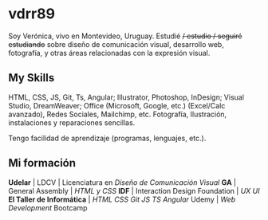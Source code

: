 # vdrr89

Soy Verónica, vivo en Montevideo, Uruguay.
Estudié ~~/ estudio / seguiré estudiando~~ sobre diseño de comunicación visual, desarrollo web, fotografía, y otras áreas relacionadas con la expresión visual.


## My Skills

HTML, CSS, JS, Git, Ts, Angular; 
Illustrator, Photoshop, InDesign;
Visual Studio, DreamWeaver; 
Office (Microsoft, Google, etc.) (Excel/Calc avanzado), Redes Sociales, Mailchimp, etc. 
Fotografía, Ilustración, instalaciones y reparaciones sencillas. 

Tengo facilidad de aprendizaje (programas, lenguajes, etc.).


## Mi formación

**Udelar** | LDCV | Licenciatura en *Diseño de Comunicación Visual*
**GA** | General Assembly | *HTML y CSS*
**IDF** | Interaction Design Foundation | *UX UI*
**El Taller de Informática** | *HTML CSS Git JS TS Angular*
Udemy | *Web Development* Bootcamp


